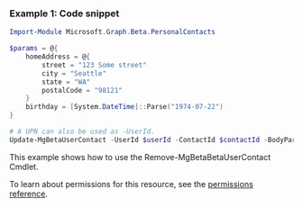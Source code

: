 ### Example 1: Code snippet

```powershellImport-Module Microsoft.Graph.Beta.PersonalContacts

$params = @{
	homeAddress = @{
		street = "123 Some street"
		city = "Seattle"
		state = "WA"
		postalCode = "98121"
	}
	birthday = [System.DateTime]::Parse("1974-07-22")
}

# A UPN can also be used as -UserId.
Update-MgBetaUserContact -UserId $userId -ContactId $contactId -BodyParameter $params
```
This example shows how to use the Remove-MgBetaBetaUserContact Cmdlet.
To learn about permissions for this resource, see the [permissions reference](/graph/permissions-reference).


